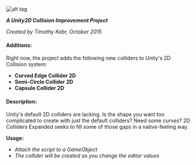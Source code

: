 ![alt tag](http://i.imgur.com/l1iqIHh.png)

_**A Unity2D Collision Improvement Project**_

*Created by Timothy Kebr, October 2015*

#### Additions:
Right now, the project adds the following new colliders to Unity's 2D Collision system:
  - **Curved Edge Collider 2D**
  - **Semi-Circle Collider 2D**
  - **Capsule Collider 2D**

#### Description:
Unity's default 2D colliders are lacking. Is the shape you want too complicated to create with just the default colliders? Need some *curves*? 2D Colliders Expanded seeks to fill some of those gaps in a native-feeling way.

**Usage:**
- *Attach the script to a GameObject*
- *The collider will be created as you change the editor values*


